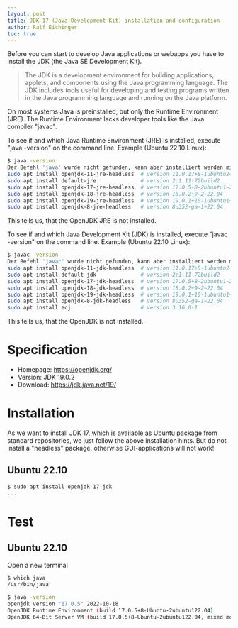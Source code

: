 ```yaml
---
layout: post
title: JDK 17 (Java Development Kit) installation and configuration
author: Ralf Eichinger
toc: true
---
```


Before you can start to develop Java applications or webapps you have to install the JDK (the Java SE Development Kit).

> The JDK is a development environment for building applications, applets, and components using the Java programming language.
> The JDK includes tools useful for developing and testing programs written in the Java programming language and running on the Java platform.

On most systems Java is preinstalled, but only the Runtime Environment (JRE). The Runtime Environment lacks developer tools like the Java compiler "javac".

To see if and which Java Runtime Environment (JRE) is installed, execute "java -version" on the command line. Example (Ubuntu 22.10 Linux):

```sh
$ java -version
Der Befehl 'java' wurde nicht gefunden, kann aber installiert werden mit:
sudo apt install openjdk-11-jre-headless  # version 11.0.17+8-1ubuntu2~22.04, or
sudo apt install default-jre              # version 2:1.11-72build2
sudo apt install openjdk-17-jre-headless  # version 17.0.5+8-2ubuntu1~22.04
sudo apt install openjdk-18-jre-headless  # version 18.0.2+9-2~22.04
sudo apt install openjdk-19-jre-headless  # version 19.0.1+10-1ubuntu1~22.04
sudo apt install openjdk-8-jre-headless   # version 8u352-ga-1~22.04
```

This tells us, that the OpenJDK JRE is not installed.

To see if and which Java Development Kit (JDK) is installed, execute "javac -version" on the command line. Example (Ubuntu 22.10 Linux):

```sh
$ javac -version
Der Befehl 'javac' wurde nicht gefunden, kann aber installiert werden mit:
sudo apt install openjdk-11-jdk-headless  # version 11.0.17+8-1ubuntu2~22.04, or
sudo apt install default-jdk              # version 2:1.11-72build2
sudo apt install openjdk-17-jdk-headless  # version 17.0.5+8-2ubuntu1~22.04
sudo apt install openjdk-18-jdk-headless  # version 18.0.2+9-2~22.04
sudo apt install openjdk-19-jdk-headless  # version 19.0.1+10-1ubuntu1~22.04
sudo apt install openjdk-8-jdk-headless   # version 8u352-ga-1~22.04
sudo apt install ecj                      # version 3.16.0-1
```

This tells us, that the OpenJDK is not installed.

# Specification

* Homepage: <https://openjdk.org/>
* Version: JDK 19.0.2
* Download: <https://jdk.java.net/19/>

# Installation

As we want to install JDK 17, which is available as Ubuntu package from standard repositories,
we just follow the above installation hints. But do not install a "headless" package,
otherwise GUI-applications will not work!

## Ubuntu 22.10

```sh
$ sudo apt install openjdk-17-jdk
...
```

# Test

## Ubuntu 22.10

Open a new terminal

```sh
$ which java
/usr/bin/java

$ java -version
openjdk version "17.0.5" 2022-10-18
OpenJDK Runtime Environment (build 17.0.5+8-Ubuntu-2ubuntu122.04)
OpenJDK 64-Bit Server VM (build 17.0.5+8-Ubuntu-2ubuntu122.04, mixed mode, sharing)
```
